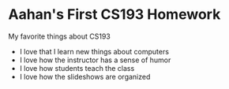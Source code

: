# Aahan's First CS193 Homework

My favorite things about CS193
 - I love that I learn new things about computers
 - I love how the instructor has a sense of humor
 - I love how students teach the class
 - I love how the slideshows are organized
